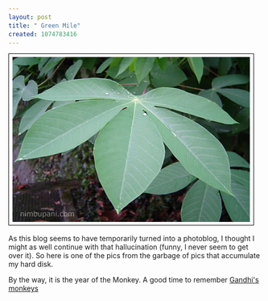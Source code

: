 ```yaml
--- 
layout: post
title: " Green Mile"
created: 1074783416
---
```

<img alt="A greed leaf" src="/files/leaf.jpg">

As this blog seems to have temporarily turned into a photoblog, I thought I might as well continue with that hallucination (funny, I never seem to get over it). So here is one of the pics from the garbage of pics that accumulate my hard disk. 

By the way, it is the year of the Monkey. A good time to remember <a href="http://www.cae.wisc.edu/~tsjain/poetry/monkeys">Gandhi's monkeys</a>
